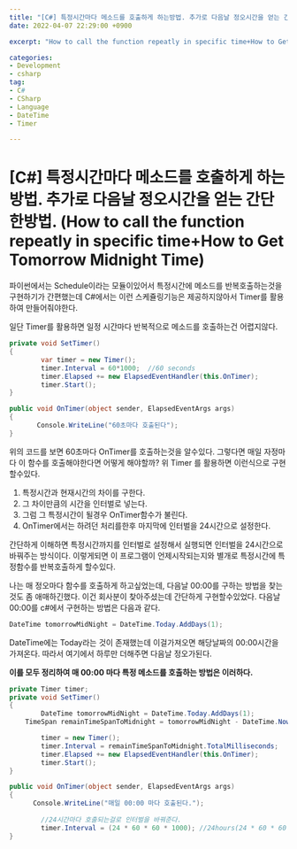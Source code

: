 ```yaml
---
title: "[C#] 특정시간마다 메소드를 호출하게 하는방법. 추가로 다음날 정오시간을 얻는 간단한방법."
date: 2022-04-07 22:29:00 +0900

excerpt: "How to call the function repeatly in specific time+How to Get Tomorrow Midnight Time"

categories: 
- Development
- csharp
tag: 
- C#
- CSharp
- Language
- DateTime
- Timer

---
```


# [C#] 특정시간마다 메소드를 호출하게 하는방법. 추가로 다음날 정오시간을 얻는 간단한방법. (How to call the function repeatly in specific time+How to Get Tomorrow Midnight Time)

파이썬에서는 Schedule이라는 모듈이있어서 특정시간에 메소드를 반복호출하는것을 구현하기가 간편했는데 C#에서는 이런 스케쥴링기능은 제공하지않아서 Timer를 활용하여 만들어줘야한다.

일단 Timer를 활용하면 일정 시간마다 반복적으로 메소드를 호출하는건 어렵지않다. 

```csharp
private void SetTimer()
{
		var timer = new Timer();
		timer.Interval = 60*1000;  //60 seconds
		timer.Elapsed += new ElapsedEventHandler(this.OnTimer);
		timer.Start();
}

public void OnTimer(object sender, ElapsedEventArgs args)
{
	   Console.WriteLine("60초마다 호출된다");
}
```

위의 코드를 보면 60초마다 OnTimer를 호출하는것을 알수있다. 그렇다면 매일 자정마다 이 함수를 호출해야한다면 어떻게 해야할까?  위 Timer 를 활용하면 이런식으로 구현할수있다. 

1. 특정시간과 현재시간의 차이를 구한다. 
2. 그 차이만큼의 시간을 인터벌로 넣는다.
3. 그럼 그 특정시간이 될경우 OnTimer함수가 불린다.
4. OnTimer에서는 하려던 처리를한후 마지막에 인터벌을 24시간으로 설정한다. 

간단하게 이해하면 특정시간까지를 인터벌로 설정해서 실행되면 인터벌을 24시간으로 바꿔주는 방식이다. 이렇게되면 이 프로그램이 언제시작되는지와 별개로 특정시간에 특정함수를 반복호출하게 할수있다. 

나는 매 정오마다 함수를 호출하게 하고싶었는데, 다음날 00:00를 구하는 방법을 찾는것도 좀 애매하긴했다. 이건 회사분이 찾아주셨는데 간단하게 구현할수있었다. 다음날 00:00를 c#에서 구현하는 방법은 다음과 같다. 

```csharp
DateTime tomorrowMidNight = DateTime.Today.AddDays(1);
```

DateTime에는 Today라는 것이 존재했는데 이걸가져오면 해당날짜의 00:00시간을 가져온다. 따라서 여기에서 하루만 더해주면 다음날 정오가된다.

**이를 모두 정리하여 매 00:00 마다 특정 메소드를 호출하는 방법은 이러하다.** 

```csharp
private Timer timer;
private void SetTimer()
{
		DateTime tomorrowMidNight = DateTime.Today.AddDays(1);
    TimeSpan remainTimeSpanToMidnight = tomorrowMidNight - DateTime.Now;

		timer = new Timer();
		timer.Interval = remainTimeSpanToMidnight.TotalMilliseconds;
		timer.Elapsed += new ElapsedEventHandler(this.OnTimer);
		timer.Start();
}

public void OnTimer(object sender, ElapsedEventArgs args)
{
	  Console.WriteLine("매일 00:00 마다 호출된다.");
		
		//24시간마다 호출되는걸로 인터벌을 바꿔준다.
		timer.Interval = (24 * 60 * 60 * 1000); //24hours(24 * 60 * 60 * 1000)
}
```